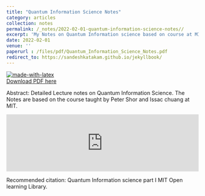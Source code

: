 ```yaml
---
title: "Quantum Information Science Notes"
category: articles
collection: notes
permalink: /_notes/2022-02-01-quantum-information-science-notes// 
excerpt: 'My Notes on Quantum Information science based on course at MIT Open learning Library'
date: 2022-02-01
venue: ''
paperurl : /files/pdf/Quantum_Information_Science_Notes.pdf 
redirect_to: https://sandeshkatakam.github.io/jekyllbook/
---
```

[![made-with-latex](https://img.shields.io/badge/Made%20with-LaTeX-1f425f.svg)](https://www.overleaf.com/read/fqzrcgbswbvy)  
<a href='https://www.dropbox.com/s/v73a5pxr52kb65j/Quantum_Information_Science_Notes%20%281%29.pdf?dl=0'>Download PDF here</a>


Abstract: Detailed Lecture notes on Quantum Information Science. The Notes are based on the course taught by Peter Shor and Issac chuang at MIT.  

<embed src="https://sandeshkatakam.github.io/files/pdf/Quantum_Information_Science_Notes.pdf" type="application/pdf" width="100%" />  


 Recommended citation: Quantum Information science part I MIT Open learning Library.
